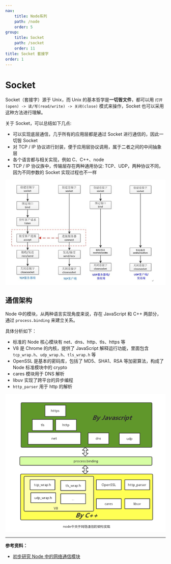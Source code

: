 ```yaml
---
nav:
    title: Node系列
    path: /node
    order: 5
group:
    title: Socket
    path: /socket
    order: 11
title: Socket 套接字
order: 1
---
```


# Socket

Socket（套接字）源于 Unix，而 Unix 的基本哲学是**一切皆文件**，都可以用 `打开(open) -> 读/写(read/write) -> 关闭(close)` 模式来操作，Socket 也可以采用这种方法进行理解。

关于 Socket，可以总结如下几点:

- 可以实现底层通信，几乎所有的应用层都是通过 Socket 进行通信的，因此一切皆 Socket
- 对 TCP / IP 协议进行封装，便于应用层协议调用，属于二者之间的中间抽象层
- 各个语言都与相关实现，例如 C、C++、node
- TCP / IP 协议族中，传输层存在两种通用协议: TCP、UDP，两种协议不同，因为不同参数的 Socket 实现过程也不一样

![alt text](./image.png)

## 通信架构

Node 中的模块，从两种语言实现角度来说，存在 JavaScript 和 C++ 两部分，通过 `process.binding` 来建立关系。

具体分析如下：

- 标准的 Node 核心模块有 net、dns、http、tls、https 等
- V8 是 Chrome 的内核，提供了 JavaScript 解释运行功能，里面包含 `tcp_wrap.h`、`udp_wrap.h`、`tls_wrap.h` 等
- OpenSSL 是基本的密码库，包括了 MD5、SHA1、RSA 等加密算法，构成了 Node 标准模块中的 crypto
- cares 模块用于 DNS 解析
- libuv 实现了跨平台的异步编程
- `http_parser` 用于 http 的解析

![alt text](./image-1.png)

---

**参考资料：**

- [初步研究 Node 中的网络通信模块](https://zhenhua-lee.github.io/node/socket.html)
